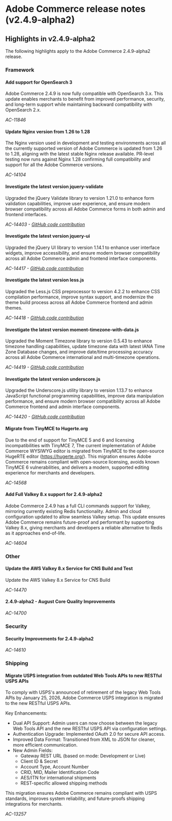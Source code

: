 # Adobe Commerce release notes (v2.4.9-alpha2)

## Highlights in v2.4.9-alpha2

The following highlights apply to the Adobe Commerce 2.4.9-alpha2 release.

### Framework

#### Add support for OpenSearch 3

Adobe Commerce 2.4.9 is now fully compatible with  OpenSearch 3.x. This update enables merchants to benefit from improved performance, security, and long-term support while maintaining backward compatibility with OpenSearch 2.x.

_AC-11846_

#### Update Nginx version from 1.26 to 1.28

The Nginx version used in development and testing environments across all the currently supported version of Adobe Commerce is updated from 1.26 to 1.28, aligning with the latest stable  Nginx release available.
PR-level testing now runs against Nginx 1.28 confirming full compatibility and support for all the Adobe Commerce versions.

_AC-14104_

#### Investigate the latest version jquery-validate

Upgraded the jQuery Validate library to version 1.21.0 to enhance form validation capabilities, improve user experience, and ensure modern browser compatibility across all Adobe Commerce forms in both admin and frontend interfaces.

_AC-14403 - [GitHub code contribution](https://github.com/magento/magento2/commit/98b2848a)_

#### Investigate the latest version jquery-ui

Upgraded the jQuery UI library to version 1.14.1 to enhance user interface widgets, improve accessibility, and ensure modern browser compatibility across all Adobe Commerce admin and frontend interface components.

_AC-14417 - [GitHub code contribution](https://github.com/magento/magento2/commit/77c589a6)_

#### Investigate the latest version less.js

Upgraded the Less.js CSS preprocessor to version 4.2.2 to enhance CSS compilation performance, improve syntax support, and modernize the theme build process across all Adobe Commerce frontend and admin themes.

_AC-14418 - [GitHub code contribution](https://github.com/magento/magento2/commit/98b2848a)_

#### Investigate the latest version moment-timezone-with-data.js

Upgraded the Moment Timezone library to version 0.5.43 to enhance timezone handling capabilities, update timezone data with latest IANA Time Zone Database changes, and improve date/time processing accuracy across all Adobe Commerce international and multi-timezone operations.

_AC-14419 - [GitHub code contribution](https://github.com/magento/magento2/commit/98b2848a)_

#### Investigate the latest version underscore.js

Upgraded the Underscore.js utility library to version 1.13.7 to enhance JavaScript functional programming capabilities, improve data manipulation performance, and ensure modern browser compatibility across all Adobe Commerce frontend and admin interface components.

_AC-14420 - [GitHub code contribution](https://github.com/magento/magento2/commit/98b2848a)_

#### Migrate from TinyMCE to Hugerte.org

Due to the end of support for TinyMCE 5 and 6 and licensing incompatibilities with TinyMCE 7, The current implementation of Adobe Commerce WYSIWYG editor is migrated from TinyMCE to the open-source HugeRTE editor (https://hugerte.org/). 
This migration ensures Adobe Commerce remains compliant with open-source licensing, avoids known TinyMCE 6 vulnerabilities, and delivers a modern, supported editing experience for merchants and developers.

_AC-14568_

#### Add Full Valkey 8.x support for 2.4.9-alpha2

Adobe Commerce 2.4.9 has a full CLI commands support for Valkey, mirroring currently existing Redis functionality. Admin and cloud configuration updated to allow seamless Valkey setup.
This update ensures Adobe Commerce remains future-proof and performant by supporting Valkey 8.x, giving merchants and developers a reliable alternative to Redis as it approaches end-of-life.

_AC-14604_

### Other

#### Update the AWS Valkey 8.x Service for CNS Build and Test

Update the AWS Valkey 8.x Service for CNS Build

_AC-14470_

#### 2.4.9-alpha2 - August Core Quality Improvements

_AC-14700_

### Security

#### Security Improvements for 2.4.9-alpha2

_AC-14610_

### Shipping

#### Migrate USPS integration from outdated Web Tools APIs to new RESTful USPS APIs

To comply with USPS&apos;s announced of retirement of  the legacy Web Tools APIs by January 25, 2026, Adobe Commerce USPS integration is migrated to the new RESTful USPS APIs.

Key Enhancements:

* Dual API Support: Admin users can now choose between the legacy Web Tools API and the new RESTful USPS API via configuration settings.
* Authentication Upgrade: Implemented OAuth 2.0 for secure API access.
* Improved Data Format: Transitioned from XML to JSON for cleaner, more efficient communication.
* New Admin Fields:
  * Gateway REST URL (based on mode: Development or Live)
  * Client ID &amp; Secret
  * Account Type, Account Number
  * CRID, MID, Mailer Identification Code
  * AES/ITN for international shipments
  * REST-specific allowed shipping methods

This migration ensures Adobe Commerce remains compliant with USPS standards, improves system reliability, and future-proofs shipping integrations for merchants.

_AC-13257_
